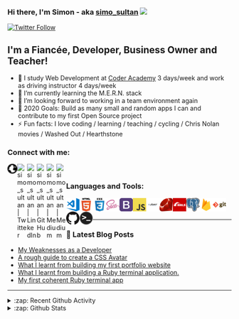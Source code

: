 ### Hi there, I'm Simon - aka [simo_sultan](https://www.simonmcurran.com/)  <img src="https://media.giphy.com/media/hvRJCLFzcasrR4ia7z/giphy.gif" width="25px">

<!-- [![Website](https://img.shields.io/github/followers/SimoSultan?logo=GitHub&style=for-the-badge)][website] -->
[![Twitter Follow](https://img.shields.io/twitter/follow/simo_sultan?color=%234183C4&logo=twitter&style=for-the-badge)][twitter]
<!-- [![LinkedIn](	https://img.shields.io/badge/linkedin-%230077B5.svg?&style=for-the-badge&logo=linkedin&logoColor=white)][linkedin] -->

## I'm a Fiancée, Developer, Business Owner and Teacher!

- 🔭 I study Web Development at [Coder Academy][course] 3 days/week and work as driving instructor 4 days/week
- 🌱 I’m currently learning the M.E.R.N. stack
- 👯 I’m looking forward to working in a team environment again
- 🥅 2020 Goals: Build as many small and random apps I can and contribute to my first Open Source project
- ⚡ Fun facts: I love coding / learning / teaching / cycling / Chris Nolan movies / Washed Out / Hearthstone

<!-- ### What I'm listening to on Spotify now 🎧

[<img src="https://spotify-readme-14p2zfn2g.vercel.app/api/spotify-playing" alt="Spotify Now Playing" width="350" />](https://open.spotify.com/user/1231189291?si=ow_aBQuESF-rjz9Db5wkzg) -->

### Connect with me:

[<img align="left" alt="simonmcurran.com" width="22px" src="https://raw.githubusercontent.com/iconic/open-iconic/master/svg/globe.svg" />][website]
[<img align="left" alt="simo_sultan | Twitter" width="22px" src="https://cdn.jsdelivr.net/npm/simple-icons@v3/icons/twitter.svg" />][twitter]
[<img align="left" alt="simo_sultan | LinkedIn" width="22px" src="https://cdn.jsdelivr.net/npm/simple-icons@v3/icons/linkedin.svg" />][linkedin]
[<img align="left" alt="simo_sultan | GitHub" width="22px" src="https://cdn.jsdelivr.net/npm/simple-icons@v3/icons/github.svg" />][github]
[<img align="left" alt="simo_sultan | Medium" width="22px" src="https://cdn.jsdelivr.net/npm/simple-icons@v3/icons/medium.svg" />][medium]
[<img align="left" alt="simo_sultan | Medium" width="22px" src="https://cdn.jsdelivr.net/npm/simple-icons@v3/icons/codepen.svg" />][codepen]

<br />

### Languages and Tools:

<img align="left" alt="Visual Studio Code" width="30px" src="https://raw.githubusercontent.com/github/explore/80688e429a7d4ef2fca1e82350fe8e3517d3494d/topics/visual-studio-code/visual-studio-code.png" />
<img align="left" alt="HTML5" width="30px" src="https://raw.githubusercontent.com/github/explore/80688e429a7d4ef2fca1e82350fe8e3517d3494d/topics/html/html.png" />
<img align="left" alt="CSS3" width="30px" src="https://raw.githubusercontent.com/github/explore/80688e429a7d4ef2fca1e82350fe8e3517d3494d/topics/css/css.png" />
<img align="left" alt="Sass" width="30px" src="https://raw.githubusercontent.com/github/explore/80688e429a7d4ef2fca1e82350fe8e3517d3494d/topics/sass/sass.png" />
<img align="left" alt="Bootstrap" width="30px" src="https://raw.githubusercontent.com/github/explore/80688e429a7d4ef2fca1e82350fe8e3517d3494d/topics/bootstrap/bootstrap.png" />
<img align="left" alt="JavaScript" width="30px" src="https://raw.githubusercontent.com/github/explore/80688e429a7d4ef2fca1e82350fe8e3517d3494d/topics/javascript/javascript.png" />
<!-- <img align="left" alt="React" width="30px" src="https://raw.githubusercontent.com/github/explore/80688e429a7d4ef2fca1e82350fe8e3517d3494d/topics/react/react.png" /> -->
<!-- <img align="left" alt="Node.js" width="30px" src="https://raw.githubusercontent.com/github/explore/80688e429a7d4ef2fca1e82350fe8e3517d3494d/topics/nodejs/nodejs.png" /> -->
<img align="left" alt="jQuery" width="30px" src="https://raw.githubusercontent.com/github/explore/80688e429a7d4ef2fca1e82350fe8e3517d3494d/topics/jquery/jquery.png" />
<img align="left" alt="Ruby" width="30px" src="https://raw.githubusercontent.com/github/explore/80688e429a7d4ef2fca1e82350fe8e3517d3494d/topics/ruby/ruby.png" />
<img align="left" alt="Rails" width="30px" src="https://raw.githubusercontent.com/github/explore/80688e429a7d4ef2fca1e82350fe8e3517d3494d/topics/rails/rails.png" />
<img align="left" alt="PostgreSQL" width="30px" src="https://raw.githubusercontent.com/github/explore/80688e429a7d4ef2fca1e82350fe8e3517d3494d/topics/postgresql/postgresql.png" />
<img align="left" alt="Firebase" width="30px" src="https://raw.githubusercontent.com/github/explore/80688e429a7d4ef2fca1e82350fe8e3517d3494d/topics/firebase/firebase.png" />
<!-- <img align="left" alt="MongoDB" width="30px" src="https://raw.githubusercontent.com/github/explore/80688e429a7d4ef2fca1e82350fe8e3517d3494d/topics/mongodb/mongodb.png" /> -->
<img align="left" alt="Git" width="30px" src="https://raw.githubusercontent.com/github/explore/80688e429a7d4ef2fca1e82350fe8e3517d3494d/topics/git/git.png" />
<img align="left" alt="GitHub" width="30px" src="https://raw.githubusercontent.com/github/explore/78df643247d429f6cc873026c0622819ad797942/topics/github/github.png" />
<img align="left" alt="Terminal" width="30px" src="https://raw.githubusercontent.com/github/explore/80688e429a7d4ef2fca1e82350fe8e3517d3494d/topics/terminal/terminal.png" />

<br />
<br />


---

### 📕 Latest Blog Posts

<!-- BLOG-POST-LIST:START -->
- [My Weaknesses as a Developer](https://medium.com/@simo_sultan/my-weaknesses-as-a-developer-ac98b3987165?source=rss-db49a46673f9------2)
- [A rough guide to create a CSS Avatar](https://medium.com/@simo_sultan/a-rough-guide-to-create-a-css-avatar-bb9888011887?source=rss-db49a46673f9------2)
- [What I learnt from building my first portfolio website](https://medium.com/@simo_sultan/what-i-learnt-from-building-my-first-portfolio-website-66a607d45de5?source=rss-db49a46673f9------2)
- [What I learnt from building a Ruby terminal application.](https://medium.com/@simo_sultan/what-i-learnt-from-building-a-ruby-terminal-application-9d22aa4297db?source=rss-db49a46673f9------2)
- [My first coherent Ruby terminal app](https://medium.com/@simo_sultan/my-first-coherent-ruby-terminal-app-4f743b768dd3?source=rss-db49a46673f9------2)
<!-- BLOG-POST-LIST:END -->


---

<details>
  <summary>:zap: Recent Github Activity</summary>
  
<!--START_SECTION:activity-->
1. 💪 Opened PR [#7](https://github.com/keefer-tech/PPMv2/pull/7) in [keefer-tech/PPMv2](https://github.com/keefer-tech/PPMv2)
2. 💪 Opened PR [#2](https://github.com/keefer-tech/PPMv2/pull/2) in [keefer-tech/PPMv2](https://github.com/keefer-tech/PPMv2)
<!--END_SECTION:activity-->

</details>

<details>
  <summary>:zap: Github Stats</summary>

  [![SimoSultan's GitHub Stats](https://github-readme-stats.simosultan.vercel.app/api?username=SimoSultan)](https://github.com/SimoSultan)

  [![Top Langs](https://github-readme-stats.simosultan.vercel.app/api/top-langs/?username=SimoSultan&layout=compact)](https://github.com/SimoSultan)



</details>

[website]: https://www.simonmcurran.com/
[twitter]: https://twitter.com/simo_sultan
[linkedin]: https://www.linkedin.com/in/simo-sultan/
[github]: https://github.com/SimoSultan
[medium]: https://medium.com/@simo_sultan
[codepen]: https://codepen.io/simo_sultan
[course]: https://coderacademy.edu.au/
